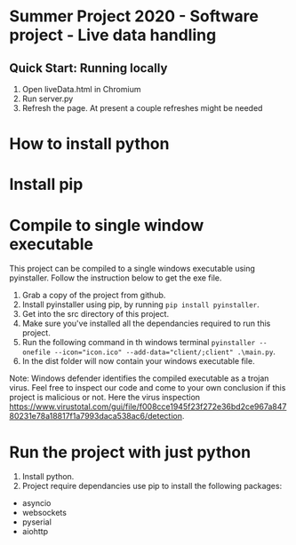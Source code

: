 # Summer Project 2020 - Software project - Live data handling

## Quick Start: Running locally
1. Open liveData.html in Chromium 
2. Run server.py 
3. Refresh the page. At present a couple refreshes might be needed

# How to install python


# Install pip

# Compile to single window executable
This project can be compiled to a single windows executable using pyinstaller.
Follow the instruction below to get the exe file.

1. Grab a copy of the project from github.
2. Install pyinstaller using pip, by running `pip install pyinstaller`.
3. Get into the src directory of this project.
4. Make sure you've installed all the dependancies required to run this project.
5. Run the following command in th windows terminal `pyinstaller --onefile --icon="icon.ico" --add-data="client/;client" .\main.py`.
6. In the dist folder will now contain your windows executable file.

Note: Windows defender identifies the compiled executable as a trojan virus. Feel free to inspect our code and come to your own conclusion if this project is
malicious or not. Here the virus inspection https://www.virustotal.com/gui/file/f008cce1945f23f272e36bd2ce967a84780231e78a18817f1a7993daca538ac6/detection.

# Run the project with just python
1. Install python.
2. Project require dependancies use pip to install the following packages:
* asyncio
* websockets
* pyserial
* aiohttp


